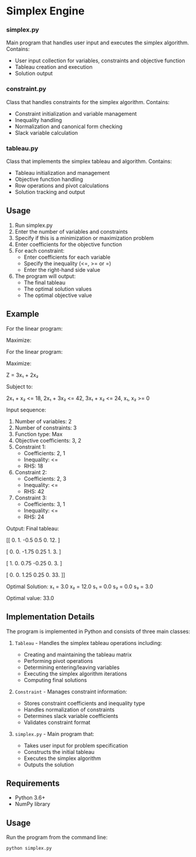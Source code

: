 # Simplex Engine 

### simplex.py
Main program that handles user input and executes the simplex algorithm. Contains:
- User input collection for variables, constraints and objective function
- Tableau creation and execution
- Solution output

### constraint.py 
Class that handles constraints for the simplex algorithm. Contains:
- Constraint initialization and variable management
- Inequality handling
- Normalization and canonical form checking
- Slack variable calculation
### tableau.py
Class that implements the simplex tableau and algorithm. Contains:
- Tableau initialization and management
- Objective function handling
- Row operations and pivot calculations
- Solution tracking and output

## Usage
1. Run simplex.py
2. Enter the number of variables and constraints
3. Specify if this is a minimization or maximization problem
4. Enter coefficients for the objective function
5. For each constraint:
   - Enter coefficients for each variable
   - Specify the inequality (<=, >= or =)
   - Enter the right-hand side value
6. The program will output:
   - The final tableau
   - The optimal solution values
   - The optimal objective value

## Example
For the linear program:

Maximize: 

For the linear program:

Maximize: 

Z = 3x₁ + 2x₂

Subject to:

2x₁ + x₂ <= 18,
2x₁ + 3x₂ <= 42,
3x₁ + x₂ <= 24,
x₁, x₂ >= 0


Input sequence:
1. Number of variables: 2
2. Number of constraints: 3
3. Function type: Max
4. Objective coefficients: 3, 2
5. Constraint 1:
   - Coefficients: 2, 1
   - Inequality: <=
   - RHS: 18
6. Constraint 2:
   - Coefficients: 2, 3
   - Inequality: <=
   - RHS: 42
7. Constraint 3:
   - Coefficients: 3, 1
   - Inequality: <=
   - RHS: 24

Output:
Final tableau:

[[ 0.    1.   -0.5   0.5   0.   12.  ]

 [ 0.    0.   -1.75  0.25  1.    3.  ]

 [ 1.    0.    0.75 -0.25  0.    3.  ]

 [ 0.    0.    1.25  0.25  0.   33.  ]]

Optimal Solution:
x₁ = 3.0
x₂ = 12.0
s₁ = 0.0
s₂ = 0.0
s₃ = 3.0

Optimal value: 33.0

## Implementation Details

The program is implemented in Python and consists of three main classes:

1. `Tableau` - Handles the simplex tableau operations including:
   - Creating and maintaining the tableau matrix
   - Performing pivot operations
   - Determining entering/leaving variables
   - Executing the simplex algorithm iterations
   - Computing final solutions

2. `Constraint` - Manages constraint information:
   - Stores constraint coefficients and inequality type
   - Handles normalization of constraints
   - Determines slack variable coefficients
   - Validates constraint format

3. `simplex.py` - Main program that:
   - Takes user input for problem specification
   - Constructs the initial tableau
   - Executes the simplex algorithm
   - Outputs the solution

## Requirements

- Python 3.6+
- NumPy library

## Usage

Run the program from the command line:

```bash
python simplex.py
```



